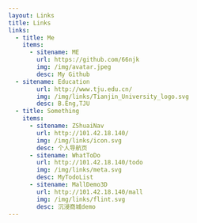 ```yaml
---
layout: Links
title: Links
links:
  - title: Me 
    items:
      - sitename: ME
        url: https://github.com/66njk
        img: /img/avatar.jpeg
        desc: My Github
  - sitename: Education
        url: http://www.tju.edu.cn/
        img: /img/links/Tianjin_University_logo.svg
        desc: B.Eng,TJU
  - title: Something
    items:   
      - sitename: ZShuaiNav
        url: http://101.42.18.140/
        img: /img/links/icon.svg
        desc: 个人导航页
      - sitename: WhatToDo
        url: http://101.42.18.140/todo
        img: /img/links/meta.svg
        desc: MyTodoList
      - sitename: MallDemo3D
        url: http://101.42.18.140/mall
        img: /img/links/flint.svg
        desc: 沉浸商城demo
---
```


